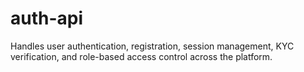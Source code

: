 # auth-api
Handles user authentication, registration, session management, KYC verification, and role-based access control across the platform.
